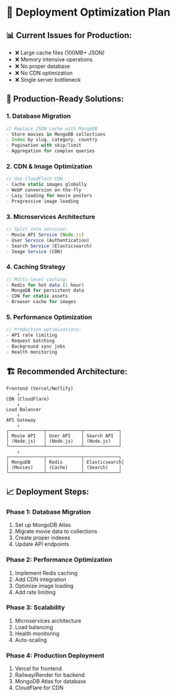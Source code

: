 # 🚀 Deployment Optimization Plan

## 📊 Current Issues for Production:
- ❌ Large cache files (100MB+ JSON)
- ❌ Memory intensive operations
- ❌ No proper database
- ❌ No CDN optimization
- ❌ Single server bottleneck

## 🎯 Production-Ready Solutions:

### 1. **Database Migration**
```javascript
// Replace JSON cache with MongoDB
- Store movies in MongoDB collections
- Index by slug, category, country
- Pagination with skip/limit
- Aggregation for complex queries
```

### 2. **CDN & Image Optimization**
```javascript
// Use CloudFlare CDN
- Cache static images globally
- WebP conversion on-the-fly
- Lazy loading for movie posters
- Progressive image loading
```

### 3. **Microservices Architecture**
```javascript
// Split into services:
- Movie API Service (Node.js)
- User Service (Authentication)
- Search Service (Elasticsearch)
- Image Service (CDN)
```

### 4. **Caching Strategy**
```javascript
// Multi-level caching:
- Redis for hot data (1 hour)
- MongoDB for persistent data
- CDN for static assets
- Browser cache for images
```

### 5. **Performance Optimization**
```javascript
// Production optimizations:
- API rate limiting
- Request batching
- Background sync jobs
- Health monitoring
```

## 🏗️ Recommended Architecture:

```
Frontend (Vercel/Netlify)
    ↓
CDN (CloudFlare)
    ↓
Load Balancer
    ↓
API Gateway
    ↓
┌─────────────┬─────────────┬─────────────┐
│ Movie API   │ User API    │ Search API  │
│ (Node.js)   │ (Node.js)   │ (Node.js)   │
└─────────────┴─────────────┴─────────────┘
    ↓
┌─────────────┬─────────────┬─────────────┐
│ MongoDB     │ Redis       │ Elasticsearch│
│ (Movies)    │ (Cache)     │ (Search)    │
└─────────────┴─────────────┴─────────────┘
```

## 📈 Deployment Steps:

### Phase 1: Database Migration
1. Set up MongoDB Atlas
2. Migrate movie data to collections
3. Create proper indexes
4. Update API endpoints

### Phase 2: Performance Optimization
1. Implement Redis caching
2. Add CDN integration
3. Optimize image loading
4. Add rate limiting

### Phase 3: Scalability
1. Microservices architecture
2. Load balancing
3. Health monitoring
4. Auto-scaling

### Phase 4: Production Deployment
1. Vercel for frontend
2. Railway/Render for backend
3. MongoDB Atlas for database
4. CloudFlare for CDN
